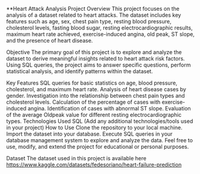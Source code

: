 **Heart Attack Analysis Project
Overview
This project focuses on the analysis of a dataset related to heart attacks. The dataset includes key features such as age, sex, chest pain type, resting blood pressure, cholesterol levels, fasting blood sugar, resting electrocardiographic results, maximum heart rate achieved, exercise-induced angina, old peak, ST slope, and the presence of heart disease.

Objective
The primary goal of this project is to explore and analyze the dataset to derive meaningful insights related to heart attack risk factors. Using SQL queries, the project aims to answer specific questions, perform statistical analysis, and identify patterns within the dataset.

Key Features
SQL queries for basic statistics on age, blood pressure, cholesterol, and maximum heart rate.
Analysis of heart disease cases by gender.
Investigation into the relationship between chest pain types and cholesterol levels.
Calculation of the percentage of cases with exercise-induced angina.
Identification of cases with abnormal ST slope.
Evaluation of the average Oldpeak value for different resting electrocardiographic types.
Technologies Used
SQL
(Add any additional technologies/tools used in your project)
How to Use
Clone the repository to your local machine.
Import the dataset into your database.
Execute SQL queries in your database management system to explore and analyze the data.
Feel free to use, modify, and extend the project for educational or personal purposes.

Dataset
The dataset used in this project is available here
https://www.kaggle.com/datasets/fedesoriano/heart-failure-prediction

